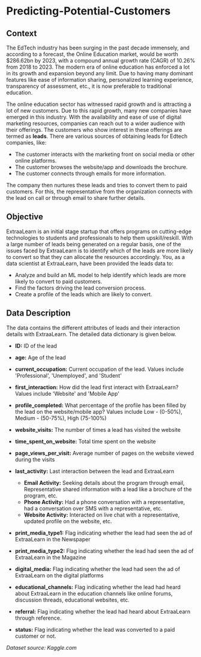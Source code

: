 # Predicting-Potential-Customers


## **Context** 

The EdTech industry has been surging in the past decade immensely, and according to a forecast, the Online Education market, would be worth $286.62bn by 2023, with a compound annual growth rate (CAGR) of 10.26% from 2018 to 2023. The modern era of online education has enforced a lot in its growth and expansion beyond any limit. Due to having many dominant features like ease of information sharing, personalized learning experience, transparency of assessment, etc., it is now preferable to traditional education. 

The online education sector has witnessed rapid growth and is attracting a lot of new customers. Due to this rapid growth, many new companies have emerged in this industry. With the availability and ease of use of digital marketing resources, companies can reach out to a wider audience with their offerings. The customers who show interest in these offerings are termed as **leads**. There are various sources of obtaining leads for Edtech companies, like:

* The customer interacts with the marketing front on social media or other online platforms. 
* The customer browses the website/app and downloads the brochure.
* The customer connects through emails for more information.

The company then nurtures these leads and tries to convert them to paid customers. For this, the representative from the organization connects with the lead on call or through email to share further details.


## **Objective**


ExtraaLearn is an initial stage startup that offers programs on cutting-edge technologies to students and professionals to help them upskill/reskill. With a large number of leads being generated on a regular basis, one of the issues faced by ExtraaLearn is to identify which of the leads are more likely to convert so that they can allocate the resources accordingly. You, as a data scientist at ExtraaLearn, have been provided the leads data to:
* Analyze and build an ML model to help identify which leads are more likely to convert to paid customers. 
* Find the factors driving the lead conversion process.
* Create a profile of the leads which are likely to convert.


## **Data Description**

The data contains the different attributes of leads and their interaction details with ExtraaLearn. The detailed data dictionary is given below.

* **ID:** ID of the lead
* **age:** Age of the lead
* **current_occupation:** Current occupation of the lead. Values include 'Professional', 'Unemployed', and 'Student'
* **first_interaction:** How did the lead first interact with ExtraaLearn? Values include 'Website' and 'Mobile App'
* **profile_completed:** What percentage of the profile has been filled by the lead on the website/mobile app? Values include Low - (0-50%), Medium - (50-75%), High (75-100%)
* **website_visits:** The number of times a lead has visited the website
* **time_spent_on_website:** Total time spent on the website
* **page_views_per_visit:** Average number of pages on the website viewed during the visits
* **last_activity:** Last interaction between the lead and ExtraaLearn 
    * **Email Activity:** Seeking details about the program through email, Representative shared information with a lead like a brochure of the program, etc.
    * **Phone Activity:** Had a phone conversation with a representative, had a conversation over SMS with a representative, etc.
    * **Website Activity:** Interacted on live chat with a representative, updated profile on the website, etc.

* **print_media_type1:** Flag indicating whether the lead had seen the ad of ExtraaLearn in the Newspaper
* **print_media_type2:** Flag indicating whether the lead had seen the ad of ExtraaLearn in the Magazine
* **digital_media:** Flag indicating whether the lead had seen the ad of ExtraaLearn on the digital platforms
* **educational_channels:** Flag indicating whether the lead had heard about ExtraaLearn in the education channels like online forums, discussion threads, educational websites, etc.
* **referral:** Flag indicating whether the lead had heard about ExtraaLearn through reference.
* **status:** Flag indicating whether the lead was converted to a paid customer or not.

*Dataset source: Kaggle.com*
